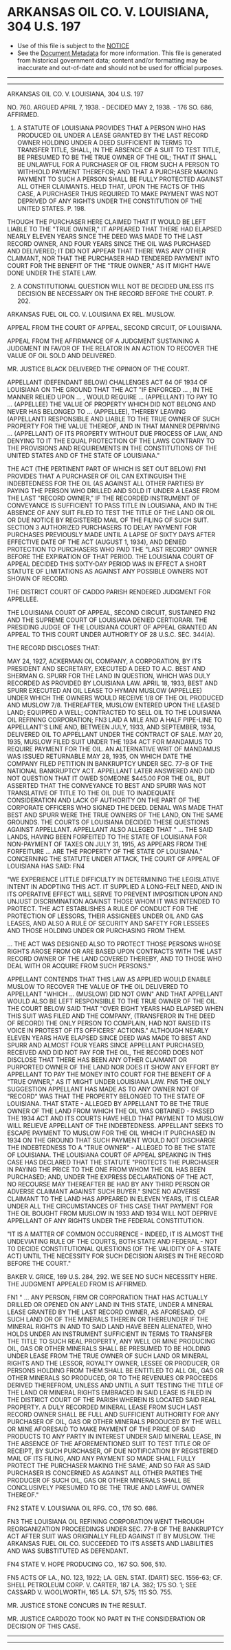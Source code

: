 ---
---

# ARKANSAS OIL CO. V. LOUISIANA, 304 U.S. 197

* Use of this file is subject to the [NOTICE](https://github.com/publicdocs/notice/blob/master/NOTICE)
* See the [Document Metadata](../../../) for more information.
  This file is generated from historical government data; content and/or formatting may be inaccurate and out-of-date and should not be used for official purposes.

----------
----------

ARKANSAS OIL CO. V. LOUISIANA, 304 U.S. 197

NO. 760.  ARGUED APRIL 7, 1938.  - DECIDED MAY 2, 1938.  - 176 SO. 686, AFFIRMED.

1.  A STATUTE OF LOUISIANA PROVIDES THAT A PERSON WHO HAS PRODUCED OIL UNDER A LEASE GRANTED BY THE LAST RECORD OWNER HOLDING UNDER A DEED SUFFICIENT IN TERMS TO TRANSFER TITLE, SHALL, IN THE ABSENCE OF A SUIT TO TEST TITLE, BE PRESUMED TO BE THE TRUE OWNER OF THE OIL; THAT IT SHALL BE UNLAWFUL FOR A PURCHASER OF OIL FROM SUCH A PERSON TO WITHHOLD PAYMENT THEREFOR; AND THAT A PURCHASER MAKING PAYMENT TO SUCH A PERSON SHALL BE FULLY PROTECTED AGAINST ALL OTHER CLAIMANTS.  HELD THAT, UPON THE FACTS OF THIS CASE, A PURCHASER THUS REQUIRED TO MAKE PAYMENT WAS NOT DEPRIVED OF ANY RIGHTS UNDER THE CONSTITUTION OF THE UNITED STATES.  P. 198.

THOUGH THE PURCHASER HERE CLAIMED THAT IT WOULD BE LEFT LIABLE TO THE "TRUE OWNER," IT APPEARED THAT THERE HAD ELAPSED NEARLY ELEVEN YEARS SINCE THE DEED WAS MADE TO THE LAST RECORD OWNER, AND FOUR YEARS SINCE THE OIL WAS PURCHASED AND DELIVERED; IT DID NOT APPEAR THAT THERE WAS ANY OTHER CLAIMANT, NOR THAT THE PURCHASER HAD TENDERED PAYMENT INTO COURT FOR THE BENEFIT OF THE "TRUE OWNER," AS IT MIGHT HAVE DONE UNDER THE STATE LAW.

2.  A CONSTITUTIONAL QUESTION WILL NOT BE DECIDED UNLESS ITS DECISION BE NECESSARY ON THE RECORD BEFORE THE COURT.  P. 202.

ARKANSAS FUEL OIL CO. V. LOUISIANA EX REL. MUSLOW.

APPEAL FROM THE COURT OF APPEAL, SECOND CIRCUIT, OF LOUISIANA.

APPEAL FROM THE AFFIRMANCE OF A JUDGMENT SUSTAINING A JUDGMENT IN FAVOR OF THE RELATOR IN AN ACTION TO RECOVER THE VALUE OF OIL SOLD AND DELIVERED.

MR. JUSTICE BLACK DELIVERED THE OPINION OF THE COURT.

APPELLANT (DEFENDANT BELOW) CHALLENGES ACT 64 OF 1934 OF LOUISIANA ON THE GROUND THAT THE ACT "IF ENFORCED  ...  , IN THE MANNER RELIED UPON ...  , WOULD REQUIRE  ...  (APPELLANT) TO PAY TO ...  (APPELLEE) THE VALUE OF PROPERTY WHICH DID NOT BELONG AND NEVER HAS BELONGED TO  ... (APPELLEE), THEREBY LEAVING (APPELLANT) RESPONSIBLE AND LIABLE TO THE TRUE OWNER OF SUCH PROPERTY FOR THE VALUE THEREOF, AND IN THAT MANNER DEPRIVING  ...  (APPELLANT) OF ITS PROPERTY WITHOUT DUE PROCESS OF LAW, AND DENYING TO IT THE EQUAL PROTECTION OF THE LAWS CONTRARY TO THE PROVISIONS AND REQUIREMENTS IN THE CONSTITUTIONS OF THE UNITED STATES AND OF THE STATE OF LOUISIANA."

THE ACT (THE PERTINENT PART OF WHICH IS SET OUT BELOW)  FN1  PROVIDES THAT A PURCHASER OF OIL CAN EXTINGUISH THE INDEBTEDNESS FOR THE OIL (AS AGAINST ALL OTHER PARTIES) BY PAYING THE PERSON WHO DRILLED AND SOLD IT UNDER A LEASE FROM THE LAST "RECORD OWNER," IF THE RECORDED INSTRUMENT OF CONVEYANCE IS SUFFICIENT TO PASS TITLE IN LOUISIANA, AND IN THE ABSENCE OF ANY SUIT FILED TO TEST THE TITLE OF THE LAND OR OIL OR DUE NOTICE BY REGISTERED MAIL OF THE FILING OF SUCH SUIT.  SECTION 3 AUTHORIZED PURCHASERS TO DELAY PAYMENT FOR PURCHASES PREVIOUSLY MADE UNTIL A LAPSE OF SIXTY DAYS AFTER EFFECTIVE DATE OF THE ACT (AUGUST 1, 1934), AND DENIED PROTECTION TO PURCHASERS WHO PAID THE "LAST RECORD" OWNER BEFORE THE EXPIRATION OF THAT PERIOD.  THE LOUISIANA COURT OF APPEAL DECIDED THIS SIXTY-DAY PERIOD WAS IN EFFECT A SHORT STATUTE OF LIMITATIONS AS AGAINST ANY POSSIBLE OWNERS NOT SHOWN OF RECORD.

THE DISTRICT COURT OF CADDO PARISH RENDERED JUDGMENT FOR APPELLEE.

THE LOUISIANA COURT OF APPEAL, SECOND CIRCUIT, SUSTAINED  FN2  AND THE SUPREME COURT OF LOUISIANA DENIED CERTIORARI.  THE PRESIDING JUDGE OF THE LOUISIANA COURT OF APPEAL GRANTED AN APPEAL TO THIS COURT UNDER AUTHORITY OF 28 U.S.C. SEC. 344(A).

THE RECORD DISCLOSES THAT:

MAY 24, 1927, ACKERMAN OIL COMPANY, A CORPORATION, BY ITS PRESIDENT AND SECRETARY, EXECUTED A DEED TO A.C. BEST AND SHERMAN G. SPURR FOR THE LAND IN QUESTION, WHICH WAS DULY RECORDED AS PROVIDED BY LOUISIANA LAW.  APRIL 18, 1933, BEST AND SPURR EXECUTED AN OIL LEASE TO HYMAN MUSLOW (APPELLEE) UNDER WHICH THE OWNERS WOULD RECEIVE 1/8 OF THE OIL PRODUCED AND MUSLOW 7/8.  THEREAFTER, MUSLOW ENTERED UPON THE LEASED LAND; EQUIPPED A WELL; CONTRACTED TO SELL OIL TO THE LOUISIANA OIL REFINING CORPORATION; FN3  LAID A MILE AND A HALF PIPE-LINE TO APPELLANT'S LINE AND, BETWEEN JULY, 1933, AND SEPTEMBER, 1934, DELIVERED OIL TO APPELLANT UNDER THE CONTRACT OF SALE.  MAY 20, 1935, MUSLOW FILED SUIT UNDER THE 1934 ACT FOR MANDAMUS TO REQUIRE PAYMENT FOR THE OIL.  AN ALTERNATIVE WRIT OF MANDAMUS WAS ISSUED RETURNABLE MAY 28, 1935, ON WHICH DATE THE COMPANY FILED PETITION IN BANKRUPTCY UNDER SEC. 77-B OF THE NATIONAL BANKRUPTCY ACT.  APPELLANT LATER ANSWERED AND DID NOT QUESTION THAT IT OWED SOMEONE $445.00 FOR THE OIL, BUT ASSERTED THAT THE CONVEYANCE TO BEST AND SPURR WAS NOT TRANSLATIVE OF TITLE TO THE OIL DUE TO INADEQUATE CONSIDERATION AND LACK OF AUTHORITY ON THE PART OF THE CORPORATE OFFICERS WHO SIGNED THE DEED.  DENIAL WAS MADE THAT BEST AND SPURR WERE THE TRUE OWNERS OF THE LAND, ON THE SAME GROUNDS.  THE COURTS OF LOUISIANA DECIDED THESE QUESTIONS AGAINST APPELLANT.  APPELLANT ALSO ALLEGED THAT " ...  THE SAID LANDS, HAVING BEEN FORFEITED TO THE STATE OF LOUISIANA FOR NON-PAYMENT OF TAXES ON JULY 31, 1915, AS APPEARS FROM THE FORFEITURE  ...  ARE THE PROPERTY OF THE STATE OF LOUISIANA."  CONCERNING THE STATUTE UNDER ATTACK, THE COURT OF APPEAL OF LOUISIANA HAS SAID:  FN4

"WE EXPERIENCE LITTLE DIFFICULTY IN DETERMINING THE LEGISLATIVE INTENT IN ADOPTING THIS ACT.  IT SUPPLIED A LONG-FELT NEED, AND IN ITS OPERATIVE EFFECT WILL SERVE TO PREVENT IMPOSITION UPON AND UNJUST DISCRIMINATION AGAINST THOSE WHOM IT WAS INTENDED TO PROTECT.  THE ACT ESTABLISHES A RULE OF CONDUCT FOR THE PROTECTION OF LESSORS, THEIR ASSIGNEES UNDER OIL AND GAS LEASES, AND ALSO A RULE OF SECURITY AND SAFETY FOR LESSEES AND THOSE HOLDING UNDER OR PURCHASING FROM THEM.

...  THE ACT WAS DESIGNED ALSO TO PROTECT THOSE PERSONS WHOSE RIGHTS AROSE FROM OR ARE BASED UPON CONTRACTS WITH THE LAST RECORD OWNER OF THE LAND COVERED THEREBY, AND TO THOSE WHO DEAL WITH OR ACQUIRE FROM SUCH PERSONS."

APPELLANT CONTENDS THAT THIS LAW AS APPLIED WOULD ENABLE MUSLOW TO RECOVER THE VALUE OF THE OIL DELIVERED TO APPELLANT "WHICH  ... (MUSLOW) DID NOT OWN" AND THAT APPELLANT WOULD ALSO BE LEFT RESPONSIBLE TO THE TRUE OWNER OF THE OIL.  THE COURT BELOW SAID THAT "OVER EIGHT YEARS HAD ELAPSED WHEN THIS SUIT WAS FILED AND THE COMPANY, (TRANSFEROR IN THE DEED OF RECORD) THE ONLY PERSON TO COMPLAIN, HAD NOT RAISED ITS VOICE IN PROTEST OF ITS OFFICERS' ACTIONS."  ALTHOUGH NEARLY ELEVEN YEARS HAVE ELAPSED SINCE DEED WAS MADE TO BEST AND SPURR AND ALMOST FOUR YEARS SINCE APPELLANT PURCHASED, RECEIVED AND DID NOT PAY FOR THE OIL, THE RECORD DOES NOT DISCLOSE THAT THERE HAS BEEN ANY OTHER CLAIMANT OR PURPORTED OWNER OF THE LAND NOR DOES IT SHOW ANY EFFORT BY APPELLANT TO PAY THE MONEY INTO COURT FOR THE BENEFIT OF A "TRUE OWNER," AS IT MIGHT UNDER LOUISIANA LAW.  FN5  THE ONLY SUGGESTION APPELLANT HAS MADE AS TO ANY OWNER NOT OF "RECORD" WAS THAT THE PROPERTY BELONGED TO THE STATE OF LOUISIANA.  THAT STATE - ALLEGED BY APPELLANT TO BE THE TRUE OWNER OF THE LAND FROM WHICH THE OIL WAS OBTAINED - PASSED THE 1934 ACT AND ITS COURTS HAVE HELD THAT PAYMENT TO MUSLOW WILL RELIEVE APPELLANT OF THE INDEBTEDNESS.  APPELLANT SEEKS TO ESCAPE PAYMENT TO MUSLOW FOR THE OIL WHICH IT PURCHASED IN 1934 ON THE GROUND THAT SUCH PAYMENT WOULD NOT DISCHARGE THE INDEBTEDNESS TO A "TRUE OWNER" - ALLEGED TO BE THE STATE OF LOUISIANA.  THE LOUISIANA COURT OF APPEAL SPEAKING IN THIS CASE HAS DECLARED THAT THE STATUTE "PROTECTS THE PURCHASER IN PAYING THE PRICE TO THE ONE FROM WHOM THE OIL HAS BEEN PURCHASED; AND, UNDER THE EXPRESS DECLARATIONS OF THE ACT, NO RECOURSE MAY THEREAFTER BE HAD BY ANY THIRD PERSON OR ADVERSE CLAIMANT AGAINST SUCH BUYER."  SINCE NO ADVERSE CLAIMANT TO THE LAND HAS APPEARED IN ELEVEN YEARS, IT IS CLEAR UNDER ALL THE CIRCUMSTANCES OF THIS CASE THAT PAYMENT FOR THE OIL BOUGHT FROM MUSLOW IN 1933 AND 1934 WILL NOT DEPRIVE APPELLANT OF ANY RIGHTS UNDER THE FEDERAL CONSTITUTION.

"IT IS A MATTER OF COMMON OCCURRENCE - INDEED, IT IS ALMOST THE UNDEVIATING RULE OF THE COURTS, BOTH STATE AND FEDERAL - NOT TO DECIDE CONSTITUTIONAL QUESTIONS (OF THE VALIDITY OF A STATE ACT) UNTIL THE NECESSITY FOR SUCH DECISION ARISES IN THE RECORD BEFORE THE COURT."

BAKER V. GRICE, 169 U.S. 284, 292.  WE SEE NO SUCH NECESSITY HERE.  THE JUDGMENT APPEALED FROM IS AFFIRMED.

FN1  "  ...  ANY PERSON, FIRM OR CORPORATION THAT HAS ACTUALLY DRILLED OR OPENED ON ANY LAND IN THIS STATE, UNDER A MINERAL LEASE GRANTED BY THE LAST RECORD OWNER, AS AFORESAID, OF SUCH LAND OR OF THE MINERALS THEREIN OR THEREUNDER IF THE MINERAL RIGHTS IN AND TO SAID LAND HAVE BEEN ALIENATED, WHO HOLDS UNDER AN INSTRUMENT SUFFICIENT IN TERMS TO TRANSFER THE TITLE TO SUCH REAL PROPERTY, ANY WELL OR MINE PRODUCING OIL, GAS OR OTHER MINERALS SHALL BE PRESUMED TO BE HOLDING UNDER LEASE FROM THE TRUE OWNER OF SUCH LAND OR MINERAL RIGHTS AND THE LESSOR, ROYALTY OWNER, LESSEE OR PRODUCER, OR PERSONS HOLDING FROM THEM SHALL BE ENTITLED TO ALL OIL, GAS OR OTHER MINERALS SO PRODUCED, OR TO THE REVENUES OR PROCEEDS DERIVED THEREFROM, UNLESS AND UNTIL A SUIT TESTING THE TITLE OF THE LAND OR MINERAL RIGHTS EMBRACED IN SAID LEASE IS FILED IN THE DISTRICT COURT OF THE PARISH WHEREIN IS LOCATED SAID REAL PROPERTY.  A DULY RECORDED MINERAL LEASE FROM SUCH LAST RECORD OWNER SHALL BE FULL AND SUFFICIENT AUTHORITY FOR ANY PURCHASER OF OIL, GAS OR OTHER MINERALS PRODUCED BY THE WELL OR MINE AFORESAID TO MAKE PAYMENT OF THE PRICE OF SAID PRODUCTS TO ANY PARTY IN INTEREST UNDER SAID MINERAL LEASE, IN THE ABSENCE OF THE AFOREMENTIONED SUIT TO TEST TITLE OR OF RECEIPT, BY SUCH PURCHASER, OF DUE NOTIFICATION BY REGISTERED MAIL OF ITS FILING, AND ANY PAYMENT SO MADE SHALL FULLY PROTECT THE PURCHASER MAKING THE SAME; AND SO FAR AS SAID PURCHASER IS CONCERNED AS AGAINST ALL OTHER PARTIES THE PRODUCER OF SUCH OIL, GAS OR OTHER MINERALS SHALL BE CONCLUSIVELY PRESUMED TO BE THE TRUE AND LAWFUL OWNER THEREOF."

FN2  STATE V. LOUISIANA OIL RFG.  CO., 176 SO. 686.

FN3  THE LOUISIANA OIL REFINING CORPORATION WENT THROUGH REORGANIZATION PROCEEDINGS UNDER SEC. 77-B OF THE BANKRUPTCY ACT AFTER SUIT WAS ORIGINALLY FILED AGAINST IT BY MUSLOW.  THE ARKANSAS FUEL OIL CO. SUCCEEDED TO ITS ASSETS AND LIABILITIES AND WAS SUBSTITUTED AS DEFENDANT.

FN4  STATE V. HOPE PRODUCING CO., 167 SO. 506, 510.

FN5  ACTS OF LA., NO. 123, 1922; LA. GEN. STAT. (DART) SEC. 1556-63; CF. SHELL PETROLEUM CORP. V. CARTER, 187 LA. 382; 175 SO. 1; SEE CASSARD V. WOOLWORTH, 165 LA. 571, 575; 115 SO. 755.

MR. JUSTICE STONE CONCURS IN THE RESULT.

MR. JUSTICE CARDOZO TOOK NO PART IN THE CONSIDERATION OR DECISION OF THIS CASE.


----------
----------

